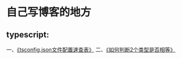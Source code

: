 # 自己写博客的地方

## typescript:
一、[《tsconfig.json文件配置速查表》](https://github.com/lmxyjy/blogs/issues/1)
二、[《如何判断2个类型是否相等》](https://github.com/lmxyjy/blogs/issues/2)

